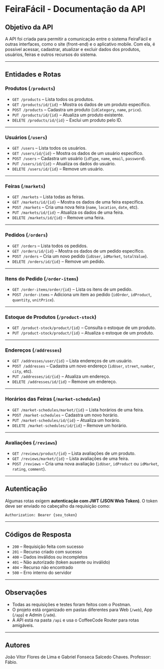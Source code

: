 # FeiraFácil - Documentação da API

## Objetivo da API

A API foi criada para permitir a comunicação entre o sistema FeiraFácil e outras interfaces, como o site (front-end) e o aplicativo mobile. Com ela, é possível acessar, cadastrar, atualizar e excluir dados dos produtos, usuários, feiras e outros recursos do sistema.

---

## Entidades e Rotas

### Produtos (`/products`)

* `GET /products` – Lista todos os produtos.
* `GET /products/id/{id}` – Mostra os dados de um produto específico.
* `POST /products` – Cadastra um produto (`idCategory`, `name`, `price`).
* `PUT /products/id/{id}` – Atualiza um produto existente.
* `DELETE /products/id/{id}` – Exclui um produto pelo ID.

---

### Usuários (`/users`)

* `GET /users` – Lista todos os usuários.
* `GET /users/id/{id}` – Mostra os dados de um usuário específico.
* `POST /users` – Cadastra um usuário (`idType`, `name`, `email`, `password`).
* `PUT /users/id/{id}` – Atualiza os dados do usuário.
* `DELETE /users/id/{id}` – Remove um usuário.

---

### Feiras (`/markets`)

* `GET /markets` – Lista todas as feiras.
* `GET /markets/id/{id}` – Mostra os dados de uma feira específica.
* `POST /markets` – Cria uma nova feira (`name`, `location`, `date`, etc).
* `PUT /markets/id/{id}` – Atualiza os dados de uma feira.
* `DELETE /markets/id/{id}` – Remove uma feira.

---

### Pedidos (`/orders`)

* `GET /orders` – Lista todos os pedidos.
* `GET /orders/id/{id}` – Mostra os dados de um pedido específico.
* `POST /orders` – Cria um novo pedido (`idUser`, `idMarket`, `totalValue`).
* `DELETE /orders/id/{id}` – Remove um pedido.

---

### Itens do Pedido (`/order-items`)

* `GET /order-items/order/{id}` – Lista os itens de um pedido.
* `POST /order-items` – Adiciona um item ao pedido (`idOrder`, `idProduct`, `quantity`, `unitPrice`).

---

### Estoque de Produtos (`/product-stock`)

* `GET /product-stock/product/{id}` – Consulta o estoque de um produto.
* `PUT /product-stock/product/{id}` – Atualiza o estoque de um produto.

---

### Endereços (`/addresses`)

* `GET /addresses/user/{id}` – Lista endereços de um usuário.
* `POST /addresses` – Cadastra um novo endereço (`idUser`, `street`, `number`, `city`, etc).
* `PUT /addresses/id/{id}` – Atualiza um endereço.
* `DELETE /addresses/id/{id}` – Remove um endereço.

---

### Horários das Feiras (`/market-schedules`)

* `GET /market-schedules/market/{id}` – Lista horários de uma feira.
* `POST /market-schedules` – Cadastra um novo horário.
* `PUT /market-schedules/id/{id}` – Atualiza um horário.
* `DELETE /market-schedules/id/{id}` – Remove um horário.

---

### Avaliações (`/reviews`)

* `GET /reviews/product/{id}` – Lista avaliações de um produto.
* `GET /reviews/market/{id}` – Lista avaliações de uma feira.
* `POST /reviews` – Cria uma nova avaliação (`idUser`, `idProduct` ou `idMarket`, `rating`, `comment`).

---

## Autenticação

Algumas rotas exigem **autenticação com JWT (JSON Web Token)**. O token deve ser enviado no cabeçalho da requisição como:

```http
Authorization: Bearer {seu_token}
```

---

## Códigos de Resposta

* `200` – Requisição feita com sucesso
* `201` – Recurso criado com sucesso
* `400` – Dados inválidos ou incompletos
* `401` – Não autorizado (token ausente ou inválido)
* `404` – Recurso não encontrado
* `500` – Erro interno do servidor

---

## Observações

* Todas as requisições e testes foram feitos com o Postman.
* O projeto está organizado em pastas diferentes para Web (`/web`), App (`/app`) e Admin (`/adm`).
* A API está na pasta `/api` e usa o CoffeeCode Router para rotas amigáveis.

---

## Autores

João Vitor Flores de Lima e Gabriel Fonseca Salcedo Chaves.
Professor: Fábio.
